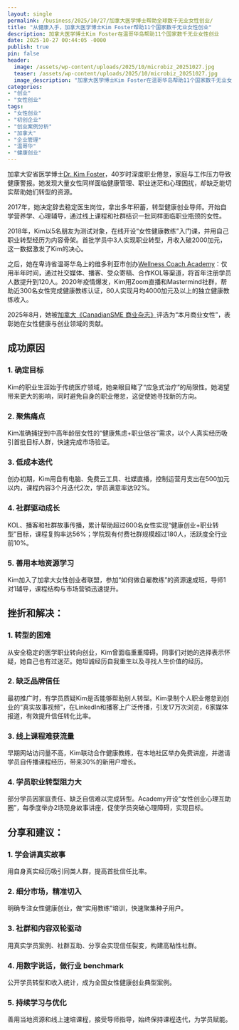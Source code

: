 ```yaml
---
layout: single
permalink: /business/2025/10/27/加拿大医学博士帮助全球数千无业女性创业/
title: "从健康入手，加拿大医学博士Kim Foster帮助11个国家数千无业女性创业"
description: 加拿大医学博士Kim Foster在温哥华岛帮助11个国家数千无业女性创业
date: 2025-10-27 00:44:05 -0000
publish: true
pin: false
header:
  image: /assets/wp-content/uploads/2025/10/microbiz_20251027.jpg
  teaser: /assets/wp-content/uploads/2025/10/microbiz_20251027.jpg
  image_description: "加拿大医学博士Kim Foster在温哥华岛帮助11个国家数千无业女性创业"
categories:
- "创业"
- "女性创业"
tags:
- "女性创业"
- "初创企业"
- "创业案例分析"
- "加拿大"
- "企业管理"
- "温哥华"
- "健康创业"
---
```





加拿大安省医学博士[Dr. Kim Foster](https://drkimfoster.com)，40岁时深度职业倦怠，家庭与工作压力导致健康警报。她发现大量女性同样面临健康管理、职业迷茫和心理困扰，却缺乏能切实帮助她们转型的资源。

2017年，她决定辞去稳定医生岗位，拿出多年积蓄，转型健康创业导师。开始自学营养学、心理辅导，通过线上课程和社群结识一批同样面临职业瓶颈的女性。

2018年，Kim以5名朋友为测试对象，在线开设“女性健康教练”入门课，并用自己职业转型经历为内容骨架。首批学员中3人实现职业转型，月收入破2000加元，这一数据激发了Kim的决心。

之后，她在卑诗省温哥华岛上的维多利亚市创办[Wellness Coach Academy](https://wellnesscoachacademy.com)：仅用半年时间，通过社交媒体、播客、受众寄稿、合作KOL等渠道，将首年注册学员人数提升到120人。2020年疫情爆发，Kim用Zoom直播和Mastermind社群，帮助近300名女性完成健康教练认证，80人实现月均4000加元及以上的独立健康教练收入。

2025年8月，她被[加拿大《CanadianSME 商业杂志》](https://canadiansme.ca)评选为“本月商业女性”，表彰她在女性健康与创业领域的贡献。 

## 成功原因

### 1. 确定目标

Kim的职业生涯始于传统医疗领域，她亲眼目睹了“应急式治疗”的局限性。她渴望带来更大的影响，同时避免自身的职业倦怠，这促使她寻找新的方向。

### 2. 聚焦痛点

Kim准确捕捉到中高年龄层女性的“健康焦虑+职业低谷”需求，以个人真实经历吸引首批目标人群，快速完成市场验证。

### 3. 低成本迭代

创办初期，Kim用自有电脑、免费云工具、社媒直播，控制运营月支出在500加元以内，课程内容3个月迭代2次，学员满意率达92%。

### 4. 社群驱动成长

KOL、播客和社群故事传播，累计帮助超过600名女性实现“健康创业+职业转型”目标，课程复购率达56%；学院现有付费社群规模超过180人，活跃度全行业前10%。


### 5. 善用本地资源学习

Kim加入了加拿大女性创业者联盟，参加“如何做自雇教练”的资源速成班，导师1对1辅导，课程结构与市场营销迅速提升。


## 挫折和解决：

### 1. 转型的困难

从安全稳定的医学职业转向创业，Kim曾面临重重障碍。同事们对她的选择表示怀疑，她自己也有过迷茫。她坦诚经历自我重生以及寻找人生价值的经历。


### 2. 缺乏品牌信任

最初推广时，有学员质疑Kim是否能够帮助别人转型。Kim录制个人职业倦怠到创业的“真实故事视频”，在LinkedIn和播客上广泛传播，引发17万次浏览，6家媒体报道，有效提升信任转化比率。


### 3. 线上课程难获流量

早期网站访问量不高，Kim联动合作健康教练，在本地社区举办免费讲座，并邀请学员自传播课程经历，带来30%的新用户增长。

### 4. 学员职业转型阻力大

部分学员因家庭责任、缺乏自信难以完成转型。Academy开设“女性创业心理互助圈”，每季度举办2场现身故事讲座，促使学员突破心理障碍，实现目标。



## 分享和建议：

### 1. 学会讲真实故事

用自身真实经历吸引同类人群，提高首批信任比率。


### 2. 细分市场，精准切入

明确专注女性健康创业，做“实用教练”培训，快速聚集种子用户。

### 3. 社群和内容双轮驱动

用真实学员案例、社群互助、分享会实现信任裂变，构建高粘性社群。

### 4. 用数字说话，做行业 benchmark

公开学员转型和收入统计，成为全国女性健康创业典型案例。

### 5. 持续学习与优化

善用当地资源和线上速培课程，接受导师指导，始终保持课程迭代，为学员赋能。